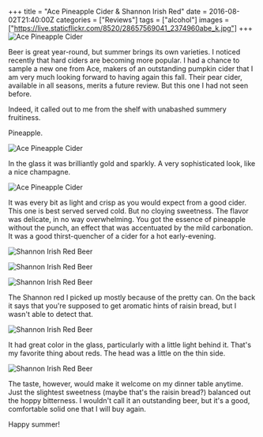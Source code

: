 +++
title = "Ace Pineapple Cider & Shannon Irish Red"
date = 2016-08-02T21:40:00Z
categories = ["Reviews"]
tags = ["alcohol"]
images = ["https://live.staticflickr.com/8520/28657569041_2374960abe_k.jpg"]
+++
![Ace Pineapple Cider](https://live.staticflickr.com/8520/28657569041_a2ed23b73f_o.jpg)

Beer is great year-round, but summer brings its own varieties. I noticed recently that hard ciders are becoming more popular. I had a chance to sample a new one from Ace, makers of an outstanding pumpkin cider that I am very much looking forward to having again this fall. Their pear cider, available in all seasons, merits a future review. But this one I had not seen before.

<!--more-->

Indeed, it called out to me from the shelf with unabashed summery fruitiness.

Pineapple.

![Ace Pineapple Cider](https://live.staticflickr.com/8214/28657569771_29c604312e_o.jpg)

In the glass it was brilliantly gold and sparkly. A very sophisticated look, like a nice champagne. 

![Ace Pineapple Cider](https://live.staticflickr.com/8742/28657569491_4c47787e7b_o.jpg)

It was every bit as light and crisp as you would expect from a good cider. This one is best served served cold. But no cloying sweetness. The flavor was delicate, in no way overwhelming. You got the essence of pineapple without the punch, an effect that was accentuated by the mild carbonation. It was a good thirst-quencher of a cider for a hot early-evening.

![Shannon Irish Red Beer](https://live.staticflickr.com/8717/28657570441_3aede8aed2_o.jpg)

![Shannon Irish Red Beer](https://live.staticflickr.com/8535/28657571101_04eac04404_o.jpg)

![Shannon Irish Red Beer](https://live.staticflickr.com/8761/28657570061_194b419946_o.jpg)

The Shannon red I picked up mostly because of the pretty can. On the back it says that you're supposed to get aromatic hints of raisin bread, but I wasn't able to detect that.

![Shannon Irish Red Beer](https://live.staticflickr.com/8533/28657571401_b0547d3042_o.jpg)

It had great color in the glass, particularly with a little light behind it. That's my favorite thing about reds. The head was a little on the thin side.

![Shannon Irish Red Beer](https://live.staticflickr.com/8883/28657570771_b2d6e884a3_o.jpg)

The taste, however, would make it welcome on my dinner table anytime. Just the slightest sweetness (maybe that's the raisin bread?) balanced out the hoppy bitterness. I wouldn't call it an outstanding beer, but it's a good, comfortable solid one that I will buy again.

Happy summer!

